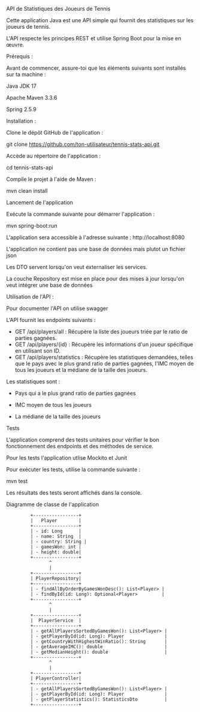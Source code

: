 API de Statistiques des Joueurs de Tennis

Cette application Java est une API simple qui fournit des statistiques sur les joueurs de tennis. 

L'API respecte les principes REST et utilise Spring Boot pour la mise en œuvre.

Prérequis :

Avant de commencer, assure-toi que les éléments suivants sont installés sur ta machine :

Java JDK 17

Apache Maven 3.3.6

Spring 2.5.9

Installation :

Clone le dépôt GitHub de l'application :

git clone https://github.com/ton-utilisateur/tennis-stats-api.git

Accède au répertoire de l'application :

cd tennis-stats-api

Compile le projet à l'aide de Maven :

mvn clean install

Lancement de l'application

Exécute la commande suivante pour démarrer l'application :

mvn spring-boot:run

L'application sera accessible à l'adresse suivante : http://localhost:8080

L'application ne contient pas une base de données mais plutot un fichier json

Les DTO servent lorsqu'on veut externaliser les services.

La couche Repository est mise en place pour des mises à jour lorsqu'on veut intégrer une base de données

Utilisation de l'API :

Pour documenter l'API on utilise swagger

L'API fournit les endpoints suivants :

- GET /api/players/all : Récupère la liste des joueurs triée par le ratio de parties gagnées.
- GET /api/players/{id} : Récupère les informations d'un joueur spécifique en utilisant son ID.
- GET /api/players/statistics : Récupère les statistiques demandées, telles que le pays avec le plus grand ratio de parties gagnées, l'IMC moyen de tous les joueurs et la médiane de la taille des joueurs.

Les statistiques sont :

- Pays qui a le plus grand ratio de parties gagnées

- IMC moyen de tous les joueurs

- La médiane de la taille des joueurs

Tests

L'application comprend des tests unitaires pour vérifier le bon fonctionnement des endpoints et des méthodes de service.

Pour les tests l'application utlise Mockito et Junit

Pour exécuter les tests, utilise la commande suivante :

mvn test

Les résultats des tests seront affichés dans la console.

Diagramme de classe de l'application 

             +-----------------+
             |   Player        |
             +-----------------+
             | - id: Long      |
             | - name: String  |
             | - country: String |
             | - gamesWon: int |
             | - height: double|
             +-----------------+
                    ^
                    |
             +-----------------+
             | PlayerRepository|
             +-----------------+
             | - findAllByOrderByGamesWonDesc(): List<Player> |
             | - findById(id: Long): Optional<Player>         |
             +-----------------+
                    ^
                    |
             +-----------------+
             |  PlayerService  |
             +-----------------+
             | - getAllPlayersSortedByGamesWon(): List<Player> |
             | - getPlayerById(id: Long): Player               |
             | - getCountryWithHighestWinRatio(): String       |
             | - getAverageIMC(): double                       |
             | - getMedianHeight(): double                     |
             +-----------------+
                    ^
                    |
             +-----------------+
             | PlayerController|
             +-----------------+
             | - getAllPlayersSortedByGamesWon(): List<Player> |
             | - getPlayerById(id: Long): Player               |
             | - getPlayerStatistics(): StatisticsDto          |
             +-----------------+